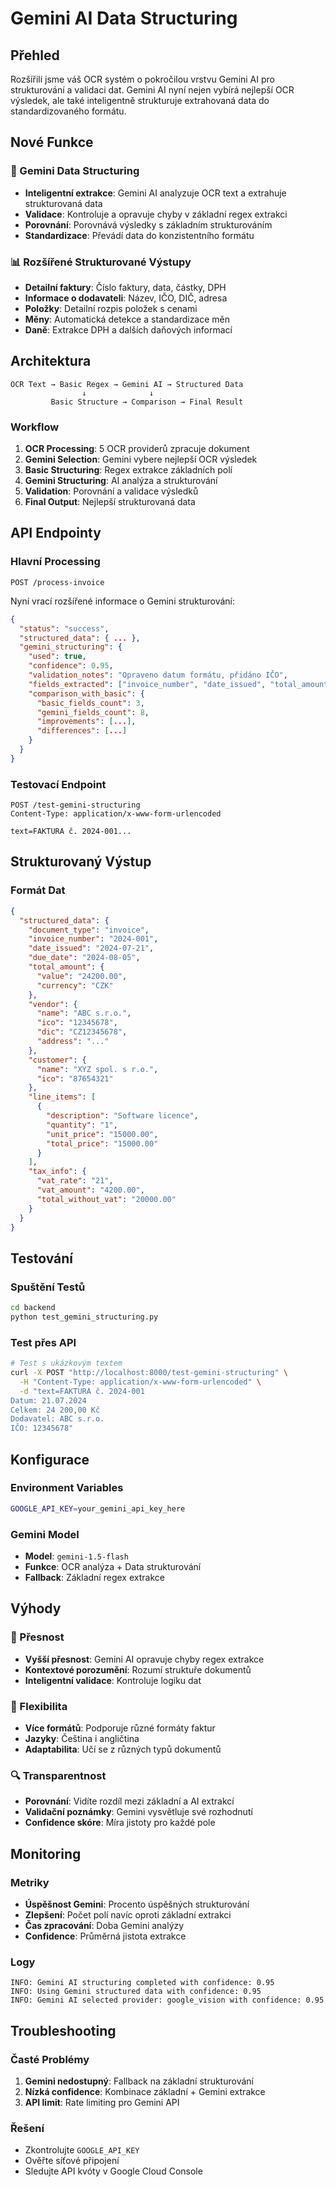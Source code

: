 # Gemini AI Data Structuring

## Přehled

Rozšířili jsme váš OCR systém o pokročilou vrstvu Gemini AI pro strukturování a validaci dat. Gemini AI nyní nejen vybírá nejlepší OCR výsledek, ale také inteligentně strukturuje extrahovaná data do standardizovaného formátu.

## Nové Funkce

### 🤖 Gemini Data Structuring
- **Inteligentní extrakce**: Gemini AI analyzuje OCR text a extrahuje strukturovaná data
- **Validace**: Kontroluje a opravuje chyby v základní regex extrakci
- **Porovnání**: Porovnává výsledky s základním strukturováním
- **Standardizace**: Převádí data do konzistentního formátu

### 📊 Rozšířené Strukturované Výstupy
- **Detailní faktury**: Číslo faktury, data, částky, DPH
- **Informace o dodavateli**: Název, IČO, DIČ, adresa
- **Položky**: Detailní rozpis položek s cenami
- **Měny**: Automatická detekce a standardizace měn
- **Daně**: Extrakce DPH a dalších daňových informací

## Architektura

```
OCR Text → Basic Regex → Gemini AI → Structured Data
                ↓              ↓
         Basic Structure → Comparison → Final Result
```

### Workflow
1. **OCR Processing**: 5 OCR providerů zpracuje dokument
2. **Gemini Selection**: Gemini vybere nejlepší OCR výsledek
3. **Basic Structuring**: Regex extrakce základních polí
4. **Gemini Structuring**: AI analýza a strukturování
5. **Validation**: Porovnání a validace výsledků
6. **Final Output**: Nejlepší strukturovaná data

## API Endpointy

### Hlavní Processing
```http
POST /process-invoice
```
Nyní vrací rozšířené informace o Gemini strukturování:

```json
{
  "status": "success",
  "structured_data": { ... },
  "gemini_structuring": {
    "used": true,
    "confidence": 0.95,
    "validation_notes": "Opraveno datum formátu, přidáno IČO",
    "fields_extracted": ["invoice_number", "date_issued", "total_amount"],
    "comparison_with_basic": {
      "basic_fields_count": 3,
      "gemini_fields_count": 8,
      "improvements": [...],
      "differences": [...]
    }
  }
}
```

### Testovací Endpoint
```http
POST /test-gemini-structuring
Content-Type: application/x-www-form-urlencoded

text=FAKTURA č. 2024-001...
```

## Strukturovaný Výstup

### Formát Dat
```json
{
  "structured_data": {
    "document_type": "invoice",
    "invoice_number": "2024-001",
    "date_issued": "2024-07-21",
    "due_date": "2024-08-05",
    "total_amount": {
      "value": "24200.00",
      "currency": "CZK"
    },
    "vendor": {
      "name": "ABC s.r.o.",
      "ico": "12345678",
      "dic": "CZ12345678",
      "address": "..."
    },
    "customer": {
      "name": "XYZ spol. s r.o.",
      "ico": "87654321"
    },
    "line_items": [
      {
        "description": "Software licence",
        "quantity": "1",
        "unit_price": "15000.00",
        "total_price": "15000.00"
      }
    ],
    "tax_info": {
      "vat_rate": "21",
      "vat_amount": "4200.00",
      "total_without_vat": "20000.00"
    }
  }
}
```

## Testování

### Spuštění Testů
```bash
cd backend
python test_gemini_structuring.py
```

### Test přes API
```bash
# Test s ukázkovým textem
curl -X POST "http://localhost:8000/test-gemini-structuring" \
  -H "Content-Type: application/x-www-form-urlencoded" \
  -d "text=FAKTURA č. 2024-001
Datum: 21.07.2024
Celkem: 24 200,00 Kč
Dodavatel: ABC s.r.o.
IČO: 12345678"
```

## Konfigurace

### Environment Variables
```bash
GOOGLE_API_KEY=your_gemini_api_key_here
```

### Gemini Model
- **Model**: `gemini-1.5-flash`
- **Funkce**: OCR analýza + Data strukturování
- **Fallback**: Základní regex extrakce

## Výhody

### 🎯 Přesnost
- **Vyšší přesnost**: Gemini AI opravuje chyby regex extrakce
- **Kontextové porozumění**: Rozumí struktuře dokumentů
- **Inteligentní validace**: Kontroluje logiku dat

### 🚀 Flexibilita
- **Více formátů**: Podporuje různé formáty faktur
- **Jazyky**: Čeština i angličtina
- **Adaptabilita**: Učí se z různých typů dokumentů

### 🔍 Transparentnost
- **Porovnání**: Vidíte rozdíl mezi základní a AI extrakcí
- **Validační poznámky**: Gemini vysvětluje své rozhodnutí
- **Confidence skóre**: Míra jistoty pro každé pole

## Monitoring

### Metriky
- **Úspěšnost Gemini**: Procento úspěšných strukturování
- **Zlepšení**: Počet polí navíc oproti základní extrakci
- **Čas zpracování**: Doba Gemini analýzy
- **Confidence**: Průměrná jistota extrakce

### Logy
```
INFO: Gemini AI structuring completed with confidence: 0.95
INFO: Using Gemini structured data with confidence: 0.95
INFO: Gemini AI selected provider: google_vision with confidence: 0.95
```

## Troubleshooting

### Časté Problémy
1. **Gemini nedostupný**: Fallback na základní strukturování
2. **Nízká confidence**: Kombinace základní + Gemini extrakce
3. **API limit**: Rate limiting pro Gemini API

### Řešení
- Zkontrolujte `GOOGLE_API_KEY`
- Ověřte síťové připojení
- Sledujte API kvóty v Google Cloud Console
